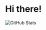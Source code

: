# Hi there!

![GitHub Stats](https://github-readme-stats.vercel.app/api?username=noelbohlin&show_icons=true&theme=radical)
